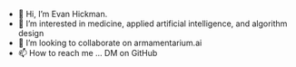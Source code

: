 - 👋 Hi, I’m Evan Hickman.
- 👀 I’m interested in medicine, applied artificial intelligence, and algorithm design
- 💞️ I’m looking to collaborate on armamentarium.ai
- 📫 How to reach me ... DM on GitHub
